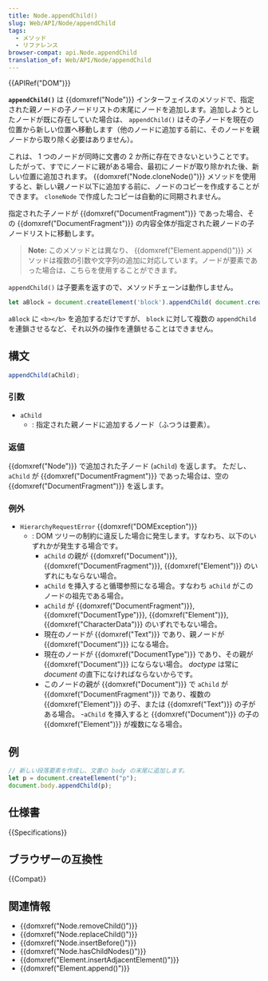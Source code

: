 ```yaml
---
title: Node.appendChild()
slug: Web/API/Node/appendChild
tags:
  - メソッド
  - リファレンス
browser-compat: api.Node.appendChild
translation_of: Web/API/Node/appendChild
---
```

{{APIRef("DOM")}}

**`appendChild()`** は {{domxref("Node")}} インターフェイスのメソッドで、指定された親ノードの子ノードリストの末尾にノードを追加します。追加しようとしたノードが既に存在していた場合は、 `appendChild()` はその子ノードを現在の位置から新しい位置へ移動します（他のノードに追加する前に、そのノードを親ノードから取り除く必要はありません）。

これは、 1 つのノードが同時に文書の 2 か所に存在できないということです。したがって、すでにノードに親がある場合、最初にノードが取り除かれた後、新しい位置に追加されます。
{{domxref("Node.cloneNode()")}} メソッドを使用すると、新しい親ノード以下に追加する前に、ノードのコピーを作成することができます。
`cloneNode` で作成したコピーは自動的に同期されません。

指定された子ノードが {{domxref("DocumentFragment")}} であった場合、その 
{{domxref("DocumentFragment")}} の内容全体が指定された親ノードの子ノードリストに移動します。

> **Note:** このメソッドとは異なり、 {{domxref("Element.append()")}} メソッドは複数の引数や文字列の追加に対応しています。ノードが要素であった場合は、こちらを使用することができます。

`appendChild()` は子要素を返すので、メソッドチェーンは動作しません。

```js
let aBlock = document.createElement('block').appendChild( document.createElement('b') );
```

`aBlock` に `<b></b>` を追加するだけですが、 `block` に対して複数の `appendChild` を連鎖させるなど、それ以外の操作を連鎖せることはできません。

## 構文

```js
appendChild(aChild);
```

### 引数

- `aChild`
  - : 指定された親ノードに追加するノード（ふつうは要素）。

### 返値

{{domxref("Node")}} で追加された子ノード (`aChild`) を返します。
ただし、 `aChild` が {{domxref("DocumentFragment")}} であった場合は、空の {{domxref("DocumentFragment")}} を返します。

### 例外

- `HierarchyRequestError` {{domxref("DOMException")}}
  - : DOM ツリーの制約に違反した場合に発生します。すなわち、以下のいずれかが発生する場合です。
    - `aChild` の親が {{domxref("Document")}}, {{domxref("DocumentFragment")}}, {{domxref("Element")}} のいずれにもならない場合。
    - `aChild` を挿入すると循環参照になる場合。すなわち `aChild` がこのノードの祖先である場合。
    - `aChild` が {{domxref("DocumentFragment")}}, {{domxref("DocumentType")}}, {{domxref("Element")}}, {{domxref("CharacterData")}} のいずれでもない場合。
    - 現在のノードが {{domxref("Text")}} であり、親ノードが {{domxref("Document")}} になる場合。
    - 現在のノードが {{domxref("DocumentType")}} であり、その親が {{domxref("Document")}} にならない場合。 _doctype_ は常に _document_ の直下になければならないからです。
    - このノードの親が {{domxref("Document")}} で `aChild` が {{domxref("DocumentFragment")}} であり、複数の {{domxref("Element")}} の子、または {{domxref("Text")}} の子がある場合。
    -`aChild` を挿入すると {{domxref("Document")}} の子の {{domxref("Element")}} が複数になる場合。

## 例

```js
// 新しい段落要素を作成し、文書の body の末尾に追加します。
let p = document.createElement("p");
document.body.appendChild(p);
```

## 仕様書

{{Specifications}}

## ブラウザーの互換性

{{Compat}}

## 関連情報

- {{domxref("Node.removeChild()")}}
- {{domxref("Node.replaceChild()")}}
- {{domxref("Node.insertBefore()")}}
- {{domxref("Node.hasChildNodes()")}}
- {{domxref("Element.insertAdjacentElement()")}}
- {{domxref("Element.append()")}}
